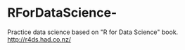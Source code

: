 # RForDataScience-
Practice data science based on "R for Data Science" book.  http://r4ds.had.co.nz/
